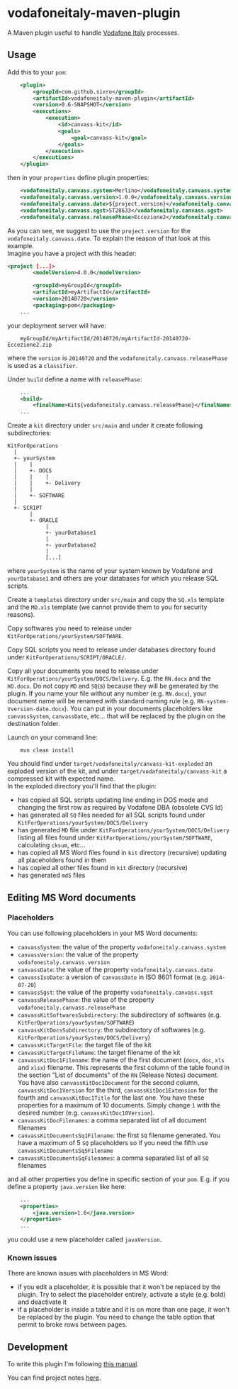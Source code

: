 vodafoneitaly-maven-plugin
==========================

A Maven plugin useful to handle [Vodafone Italy](http://vodafone.it) processes.

Usage
-----

Add this to your `pom`:

```xml
	<plugin>
		<groupId>com.github.sixro</groupId>
		<artifactId>vodafoneitaly-maven-plugin</artifactId>
		<version>0.6-SNAPSHOT</version>
		<executions>
			<execution>
				<id>canvass-kit</id>
				<goals>
					<goal>canvass-kit</goal>
				</goals>
			</execution>
		</executions>
	</plugin>
```

then in your `properties` define plugin properties:

```xml
	<vodafoneitaly.canvass.system>Merlino</vodafoneitaly.canvass.system>
	<vodafoneitaly.canvass.version>1.0.0</vodafoneitaly.canvass.version>
	<vodafoneitaly.canvass.date>${project.version}</vodafoneitaly.canvass.date>
	<vodafoneitaly.canvass.sgst>ST28633</vodafoneitaly.canvass.sgst>
	<vodafoneitaly.canvass.releasePhase>Eccezione2</vodafoneitaly.canvass.releasePhase>
```

As you can see, we suggest to use the `project.version` for the `vodafoneitaly.canvass.date`. To explain the reason of that look at this example.  
Imagine you have a project with this header:

```xml
<project [...]>
        <modelVersion>4.0.0</modelVersion>

        <groupId>myGroupId</groupId> 
        <artifactId>myArtifactId</artifactId> 
        <version>20140720</version> 
        <packaging>pom</packaging>
	...
```

your deployment server will have:

```
    myGroupId/myArtifactId/20140720/myArtifactId-20140720-Eccezione2.zip
```

where the `version` is `20140720` and the `vodafoneitaly.canvass.releasePhase` is used as a `classifier`.

Under `build` define a name with `releasePhase`:

```xml
    ...
    <build>
        <finalName>Kit${vodafoneitaly.canvass.releasePhase}</finalName>
    ...
```

Create a `kit` directory under `src/main` and under it create following subdirectories:

```
KitForOperations
  |
  +- yourSystem
  |    |
  |    +- DOCS
  |    |    |
  |    |    +- Delivery
  |    |
  |    +- SOFTWARE
  |
  +- SCRIPT
       |
       +- ORACLE
            |
            +- yourDatabase1
            |
            +- yourDatabase2
            |
            [...]
```

where `yourSystem` is the name of your system known by Vodafone and `yourDatabase1` and others are your databases for which you release SQL scripts.

Create a `templates` directory under `src/main` and copy the `SQ.xls` template and the `MD.xls` template (we cannot provide them to you for security reasons).

Copy softwares you need to release under `KitForOperations/yourSystem/SOFTWARE`.

Copy SQL scripts you need to release under databases directory found under `KitForOperations/SCRIPT/ORACLE/`.

Copy all your documents you need to release under `KitForOperations/yourSystem/DOCS/Delivery`. E.g. the `RN.docx` and the `HO.docx`. Do not copy `MD` and `SQ`(s) because they will be generated by the plugin. If you name your file without any number (e.g. `RN.docx`), your document name will be renamed with standard naming rule (e.g. `RN-system-Vversion-date.docx`). You can put in your documents placeholders like `canvassSystem`, `canvassDate`, etc... that will be replaced by the plugin on the destination folder.

Launch on your command line:
```
    mvn clean install
```

You should find under `target/vodafoneitaly/canvass-kit-exploded` an exploded version of the kit, and under `target/vodafoneitaly/canvass-kit` a compressed kit with expected name.  
In the exploded directory you'll find that the plugin:

  * has copied all SQL scripts updating line ending in DOS mode and changing the first row as required by Vodafone DBA (obsolete CVS Id)
  * has generated all `SQ` files needed for all SQL scripts found under `KitForOperations/yourSystem/DOCS/Delivery`
  * has generated `MD` file under `KitForOperations/yourSystem/DOCS/Delivery` listing all files found under `KitForOperations/yourSystem/SOFTWARE`, calculating `cksum`, etc...
  * has copied all MS Word files found in `kit` directory (recursive) updating all placeholders found in them
  * has copied all other files found in `kit` directory (recursive)
  * has generated `md5` files


Editing MS Word documents
-------------------------

### Placeholders

You can use following placeholders in your MS Word documents:

  * `canvassSystem`: the value of the property `vodafoneitaly.canvass.system`
  * `canvassVersion`: the value of the property `vodafoneitaly.canvass.version` 
  * `canvassDate`: the value of the property `vodafoneitaly.canvass.date` 
  * `canvassIsoDate`: a version of `canvassDate` in ISO 8601 format (e.g. `2014-07-20`)
  * `canvassSgst`: the value of the property `vodafoneitaly.canvass.sgst` 
  * `canvassReleasePhase`: the value of the property `vodafoneitaly.canvass.releasePhase` 
  * `canvassKitSoftwaresSubdirectory`: the subdirectory of softwares (e.g. `KitForOperations/yourSystem/SOFTWARE`)
  * `canvassKitDocsSubdirectory`: the subdirectory of softwares (e.g. `KitForOperations/yourSystem/DOCS/Delivery`)
  * `canvassKitTargetFile`: the target file of the kit
  * `canvassKitTargetFileName`: the target filename of the kit
  * `canvassKitDoc1Filename`: the name of the first document (`docx`, `doc`, `xls` and `xlsx`) filename. This represents the first column of the table found in the section "List of documents" of the `RN` (Release Notes) document. You have also `canvassKitDoc1Document` for the second column, `canvassKitDoc1Version` for the third, `canvassKitDoc1Extension` for the fourth and `canvassKitDoc1Title` for the last one. You have these properties for a maximum of 10 documents. Simply change `1` with the desired number (e.g. `canvassKitDoc10Version`).
  * `canvassKitDocFilenames`: a comma separated list of all document filenames
  * `canvassKitDocumentsSq1Filename`: the first `SQ` filename generated. You have a maximum of 5 `SQ` placeholders so if you need the fifth use `canvassKitDocumentsSq5Filename`
  * `canvassKitDocumentsSqFilenames`: a comma separated list of all `SQ` filenames

and all other properties you define in specific section of your `pom`. E.g. if you define a property `java.version` like here:

```xml
    ...
    <properties>
        <java.version>1.6</java.version>
    </properties>
    ...
```

you could use a new placeholder called `javaVersion`.


### Known issues

There are known issues with placeholders in MS Word:

  * if you edit a placeholder, it is possible that it won't be replaced by the plugin. Try to select the placeholder entirely, activate a style (e.g. bold) and deactivate it
  * if a placeholder is inside a table and it is on more than one page, it won't be replaced by the plugin. You need to change the table option that permit to broke rows between pages.


Development
-----------

To write this plugin I'm following [this manual](http://books.sonatype.com/mvnref-book/reference/writing-plugins-sect-custom-plugin.html).

You can find project notes [here](http://goo.gl/usnglW).
